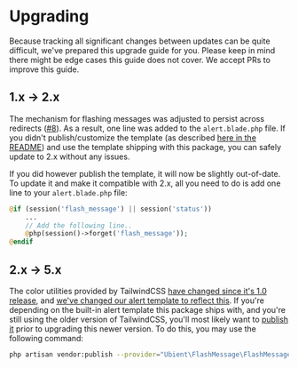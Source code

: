 # Upgrading

Because tracking all significant changes between updates can be quite difficult, we've prepared this upgrade guide for you. Please keep in mind there might be edge cases this guide does not cover. We accept PRs to improve this guide.

## 1.x -> 2.x
The mechanism for flashing messages was adjusted to persist across redirects ([#8](https://github.com/ubient/laravel-flash-message/issues/8)).  As a result, one line was added to the `alert.blade.php` file.
If you didn't publish/customize the template (as described [here in the README](README.md#customizing-the-template)) and use the template shipping with this package, you can safely update to 2.x without any issues.

If you did however publish the template, it will now be slightly out-of-date.
To update it and make it compatible with 2.x, all you need to do is add one line to your `alert.blade.php` file:
```php
@if (session('flash_message') || session('status'))
    ...
    // Add the following line..
    @php(session()->forget('flash_message'));
@endif
```


## 2.x -> 5.x
The color utilities provided by TailwindCSS [have changed since it's 1.0 release](https://tailwindcss.com/docs/upgrading-to-v1#1-update-any-usage-of-text-bg-border-color-classes), and [we've changed our alert template to reflect this](https://github.com/ubient/laravel-flash-message/commit/58b470b8933cd5be7914620fa1b22b2411a38e4b#diff-efa7508de9508f985738c4dbb5b6147b). If you're depending on the built-in alert template this package ships with, and you're still using the older version of TailwindCSS, you'll most likely want to [publish it](README.md#customizing-the-template) prior to upgrading this newer version. To do this, you may use the following command:

```bash
php artisan vendor:publish --provider="Ubient\FlashMessage\FlashMessageServiceProvider"
```
